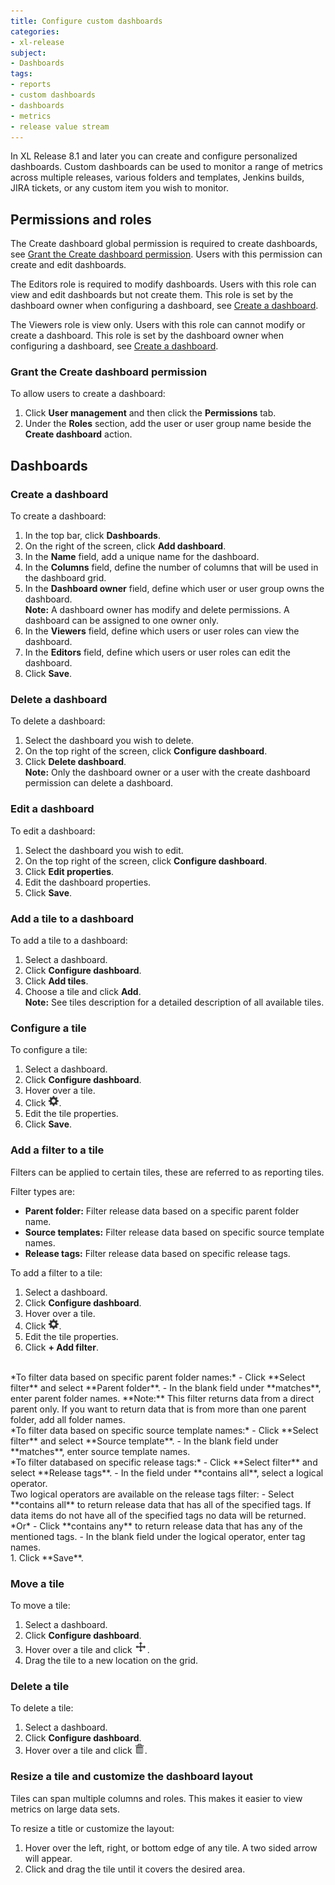 ```yaml
---
title: Configure custom dashboards
categories:
- xl-release
subject:
- Dashboards
tags:
- reports
- custom dashboards
- dashboards
- metrics
- release value stream
---
```


In XL Release 8.1 and later you can create and configure personalized dashboards. Custom dashboards can be used to monitor a range of metrics across multiple releases, various folders and templates, Jenkins builds, JIRA tickets, or any custom item you wish to monitor.

## Permissions and roles
The Create dashboard global permission is required to create dashboards, see [Grant the Create dashboard permission](#grant-the-create-dashboard-permission). Users with this permission can create and edit dashboards.

The Editors role is required to modify dashboards. Users with this role can view and edit dashboards but not create them. This role is set by the dashboard owner when configuring a dashboard, see [Create a dashboard](#create-a-dashboard).

The Viewers role is view only. Users with this role can cannot modify or create a dashboard. This role is set by the dashboard owner when configuring a dashboard, see [Create a dashboard](#create-a-dashboard).

### Grant the Create dashboard permission
To allow users to create a dashboard:
1. Click **User management** and then click the **Permissions** tab.
2. Under the **Roles** section, add the user or user group name beside the **Create dashboard** action.

## Dashboards

### Create a dashboard
To create a dashboard:
1. In the top bar, click **Dashboards**.
2. On the right of the screen, click **Add dashboard**.
3. In the **Name** field, add a unique name for the dashboard.
4. In the **Columns** field, define the number of columns that will be used in the dashboard grid.
5. In the **Dashboard owner** field, define which user or user group owns the dashboard.    
 **Note:** A dashboard owner has modify and delete permissions. A dashboard can be assigned to one owner only.
6. In the **Viewers** field, define which users or user roles can view the dashboard.
7. In the **Editors** field, define which users or user roles can edit the dashboard.
8. Click **Save**.

### Delete a dashboard
To delete a dashboard:
1. Select the dashboard you wish to delete.
1. On the top right of the screen, click **Configure dashboard**.
2. Click **Delete dashboard**.    
**Note:** Only the dashboard owner or a user with the create dashboard permission can delete a dashboard.

### Edit a dashboard
To edit a dashboard:
1. Select the dashboard you wish to edit.
1. On the top right of the screen, click **Configure dashboard**.
2. Click **Edit properties**.
3. Edit the dashboard properties.
4. Click **Save**.

### Add a tile to a dashboard
To add a tile to a dashboard:
1. Select a dashboard.
2. Click **Configure dashboard**.
3. Click **Add tiles**.
4. Choose a tile and click **Add**.    
**Note:** See tiles description for a detailed description of all available tiles.

### Configure a tile
To configure a tile:
1. Select a dashboard.
1. Click **Configure dashboard**.
1. Hover over a tile.
1. Click ![Gear icon](/images/button_configure_tile.png).
1. Edit the tile properties.
1. Click **Save**.

### Add a filter to a tile
Filters can be applied to certain tiles, these are referred to as reporting tiles.

Filter types are:
- **Parent folder:** Filter release data based on a specific parent folder name.
- **Source templates:** Filter release data based on specific source template names.
- **Release tags:** Filter release data based on specific release tags.

To add a filter to a tile:
1. Select a dashboard.
1. Click **Configure dashboard**.
1. Hover over a tile.
1. Click ![Gear icon](/images/button_configure_tile.png).
1. Edit the tile properties.
1. Click **+ Add filter**.    
<br/>
    *To filter data based on specific parent folder names:*    
        - Click **Select filter** and select **Parent folder**.    
        - In the blank field under **matches**, enter parent folder names.    
        **Note:** This filter returns data from a direct parent only. If you want to return data that is from more than one parent folder, add all folder names.   
        <br/>
    *To filter data based on specific source template names:*    
        - Click **Select filter** and select **Source template**.    
        - In the blank field under **matches**, enter source template names.    
        <br/>
    *To filter databased on specific release tags:*    
        - Click **Select filter** and select **Release tags**.    
        - In the field under **contains all**, select a logical operator.    
        <br/>
     Two logical operators are available on the release tags filter:        
        - Select **contains all** to return release data that has all of the specified tags. If data items do not have all of the specified tags no data will be returned.     
        *Or*     
        - Click **contains any** to return release data that has any of the mentioned tags.
        - In the blank field under the logical operator, enter tag names.  
        <br/>
1. Click **Save**.  

### Move a tile
To move a tile:
1. Select a dashboard.
1. Click **Configure dashboard**.
1. Hover over a tile and click ![Move icon](../images/button-move-tile.png).
1. Drag the tile to a new location on the grid.

### Delete a tile
To delete a tile:
1. Select a dashboard.
1. Click **Configure dashboard**.
1. Hover over a tile and click ![Delete icon](/images/button-delete-tile2.png).

### Resize a tile and customize the dashboard layout
Tiles can span multiple columns and roles. This makes it easier to view metrics on large data sets.

To resize a title or customize the layout:
1. Hover over the left, right, or bottom edge of any tile. A two sided arrow will appear.
2. Click and drag the tile until it covers the desired area.
